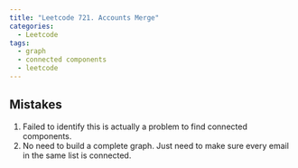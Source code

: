 ```yaml
---
title: "Leetcode 721. Accounts Merge"
categories:
  - Leetcode
tags:
  - graph
  - connected components
  - leetcode
---
```

## Mistakes
1. Failed to identify this is actually a problem to find connected components.
2. No need to build a complete graph. Just need to make sure every email in the same list is connected.
